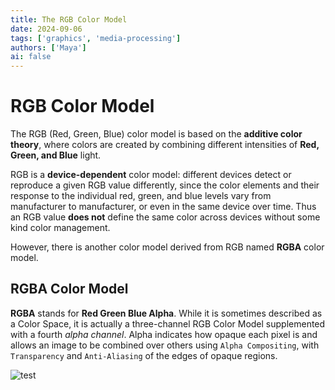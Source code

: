 ```yaml
---
title: The RGB Color Model
date: 2024-09-06
tags: ['graphics', 'media-processing']
authors: ['Maya']
ai: false
---
```


# RGB Color Model

The RGB (Red, Green, Blue) color model is based on the **additive color theory**, where colors are created by combining different intensities of **Red, Green, and Blue** light.

RGB is a **device-dependent** color model: different devices detect or reproduce a given RGB value differently, since the color elements and their response to the individual red, green, and blue levels vary from manufacturer to manufacturer, or even in the same device over time. Thus an RGB value **does not** define the same color across devices without some kind color management.

However, there is another color model derived from RGB named **RGBA** color model.

## RGBA Color Model

**RGBA** stands for **Red Green Blue Alpha**. While it is sometimes described as a Color Space, it is actually a three-channel RGB Color Model supplemented with a fourth _alpha channel_. Alpha indicates how opaque each pixel is and allows an image to be combined over others using `Alpha Compositing`, with `Transparency` and `Anti-Aliasing` of the edges of opaque regions.

![test](https://upload.wikimedia.org/wikipedia/commons/0/0e/PixelSamples32bppRGBA.png)
